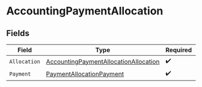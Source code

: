 # AccountingPaymentAllocation


## Fields

| Field                                                                                                 | Type                                                                                                  | Required                                                                                              | Description                                                                                           |
| ----------------------------------------------------------------------------------------------------- | ----------------------------------------------------------------------------------------------------- | ----------------------------------------------------------------------------------------------------- | ----------------------------------------------------------------------------------------------------- |
| `Allocation`                                                                                          | [AccountingPaymentAllocationAllocation](../../models/shared/accountingpaymentallocationallocation.md) | :heavy_check_mark:                                                                                    | N/A                                                                                                   |
| `Payment`                                                                                             | [PaymentAllocationPayment](../../models/shared/paymentallocationpayment.md)                           | :heavy_check_mark:                                                                                    | N/A                                                                                                   |